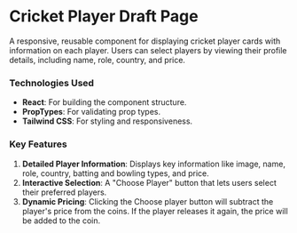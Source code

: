 # Cricket Player Draft Page

A responsive, reusable component for displaying cricket player cards with information on each player. Users can select players by viewing their profile details, including name, role, country, and price.

### Technologies Used

- **React**: For building the component structure.
- **PropTypes**: For validating prop types.
- **Tailwind CSS**: For styling and responsiveness.

### Key Features

1. **Detailed Player Information**:  Displays key information like image, name, role, country, batting and bowling types, and price.
2. **Interactive Selection**: A "Choose Player" button that lets users select their preferred players.
3. **Dynamic Pricing**: Clicking the Choose player button will subtract the player's price from the coins. If the player releases it again, the price will be added to the coin.

